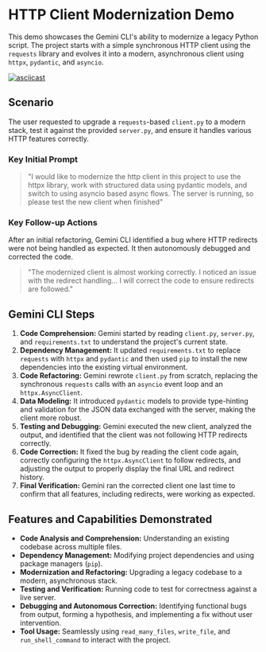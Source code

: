 # HTTP Client Modernization Demo

This demo showcases the Gemini CLI's ability to modernize a legacy Python script. The project starts with a simple synchronous HTTP client using the `requests` library and evolves it into a modern, asynchronous client using `httpx`, `pydantic`, and `asyncio`.

[![asciicast](https://asciinema.org/a/B15mPDxPhMOK4H0rMvh8DFGbq.svg)](https://asciinema.org/a/B15mPDxPhMOK4H0rMvh8DFGbq)

## Scenario

The user requested to upgrade a `requests`-based `client.py` to a modern stack, test it against the provided `server.py`, and ensure it handles various HTTP features correctly.

### Key Initial Prompt

> "I would like to modernize the http client in this project to use the httpx library, work with structured data using pydantic models, and switch to using asyncio based async flows. The server is running, so please test the new client when finished"

### Key Follow-up Actions

After an initial refactoring, Gemini CLI identified a bug where HTTP redirects were not being handled as expected. It then autonomously debugged and corrected the code.

> "The modernized client is almost working correctly. I noticed an issue with the redirect handling... I will correct the code to ensure redirects are followed."

## Gemini CLI Steps

1.  **Code Comprehension:** Gemini started by reading `client.py`, `server.py`, and `requirements.txt` to understand the project's current state.
2.  **Dependency Management:** It updated `requirements.txt` to replace `requests` with `httpx` and `pydantic` and then used `pip` to install the new dependencies into the existing virtual environment.
3.  **Code Refactoring:** Gemini rewrote `client.py` from scratch, replacing the synchronous `requests` calls with an `asyncio` event loop and an `httpx.AsyncClient`.
4.  **Data Modeling:** It introduced `pydantic` models to provide type-hinting and validation for the JSON data exchanged with the server, making the client more robust.
5.  **Testing and Debugging:** Gemini executed the new client, analyzed the output, and identified that the client was not following HTTP redirects correctly.
6.  **Code Correction:** It fixed the bug by reading the client code again, correctly configuring the `httpx.AsyncClient` to follow redirects, and adjusting the output to properly display the final URL and redirect history.
7.  **Final Verification:** Gemini ran the corrected client one last time to confirm that all features, including redirects, were working as expected.

## Features and Capabilities Demonstrated

*   **Code Analysis and Comprehension:** Understanding an existing codebase across multiple files.
*   **Dependency Management:** Modifying project dependencies and using package managers (`pip`).
*   **Modernization and Refactoring:** Upgrading a legacy codebase to a modern, asynchronous stack.
*   **Testing and Verification:** Running code to test for correctness against a live server.
*   **Debugging and Autonomous Correction:** Identifying functional bugs from output, forming a hypothesis, and implementing a fix without user intervention.
*   **Tool Usage:** Seamlessly using `read_many_files`, `write_file`, and `run_shell_command` to interact with the project.
